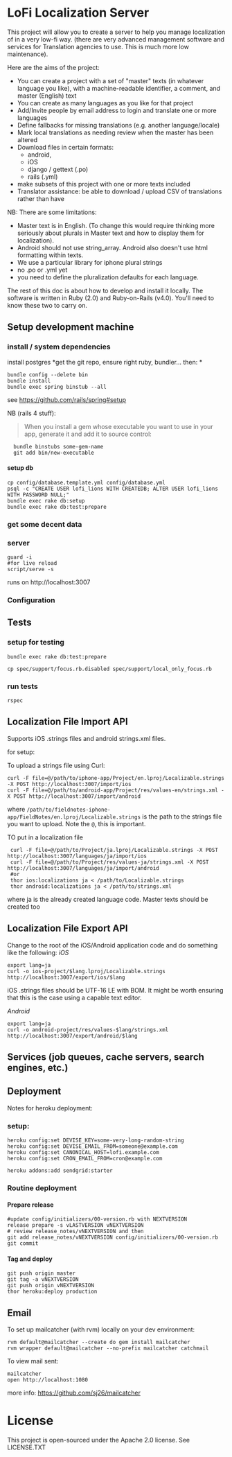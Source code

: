 # LoFi  Localization Server

This project will allow you to create a server to help you manage localization of in a very low-fi way. (there are very advanced management software and services for Translation agencies to use. This is much more low maintenance).

Here are the aims of the project:

* You can create a project with a set of "master" texts (in whatever language you like), with a machine-readable identifier, a comment, and master (English) text
* You can create as many languages as you like for that project
* Add/Invite people by email address to login and translate one or more languages
* Define fallbacks for missing translations (e.g. another language/locale)
* Mark local translations as needing review when the master has been altered
* Download files in certain formats:
    * android,
    * iOS
    * django / gettext (.po)
    * rails (.yml)
* make subsets of this project with one or more texts included
* Translator assistance: be able to download / upload CSV of translations rather than have

NB: There are some limitations:

* Master text is in English. (To change this would require thinking more seriously about plurals in Master text and how to display them for localization).
* Android should not use string_array. Android also doesn't use html formatting within texts.
* We use a particular library for iphone plural strings
* no .po or .yml yet
* you need to define the pluralization defaults for each language.

The rest of this doc is about how to develop and install it locally. The software is written in Ruby (2.0) and Ruby-on-Rails (v4.0). You'll need to know these two to carry on.

## Setup development machine

### install / system dependencies
install postgres
*get the git repo, ensure right ruby, bundler... then: *
```
bundle config --delete bin
bundle install
bundle exec spring binstub --all
```
see https://github.com/rails/spring#setup

NB (rails 4 stuff):
> When you install a gem whose executable you want to use in your app,
> generate it and add it to source control:
```
  bundle binstubs some-gem-name
  git add bin/new-executable
```

#### setup db
```
cp config/database.template.yml config/database.yml
psql -c "CREATE USER lofi_lions WITH CREATEDB; ALTER USER lofi_lions WITH PASSWORD NULL;"
bundle exec rake db:setup
bundle exec rake db:test:prepare
```

### get some decent data

### server

```
guard -i
#for live reload
script/serve -s
```
runs on http://localhost:3007

### Configuration


## Tests

### setup for testing
```
bundle exec rake db:test:prepare

cp spec/support/focus.rb.disabled spec/support/local_only_focus.rb
```

### run tests
```
rspec
```

## Localization File Import API

Supports iOS .strings files and android strings.xml files.

for setup:

To upload a strings file using Curl:

    curl -F file=@/path/to/iphone-app/Project/en.lproj/Localizable.strings -X POST http://localhost:3007/import/ios
    curl -F file=@/path/to/android-app/Project/res/values-en/strings.xml -X POST http://localhost:3007/import/android

where `/path/to/fieldnotes-iphone-app/FieldNotes/en.lproj/Localizable.strings` is the path to the strings file you want to upload.
Note the `@`, this is important.

TO put in a localization file

     curl -F file=@/path/to/Project/ja.lproj/Localizable.strings -X POST http://localhost:3007/languages/ja/import/ios
     curl -F file=@/path/to/Project/res/values-ja/strings.xml -X POST http://localhost:3007/languages/ja/import/android
     #or
     thor ios:localizations ja < /path/to/Localizable.strings
     thor android:localizations ja < /path/to/strings.xml


where ja is the already created language code. Master texts should be created too

## Localization File Export API

Change to the root of the iOS/Android application code and do something like the following:
*iOS*

    export lang=ja
    curl -o ios-project/$lang.lproj/Localizable.strings http://localhost:3007/export/ios/$lang

iOS .strings files should be UTF-16 LE with BOM. It might be worth ensuring that this is the case using a capable text editor.

*Android*

    export lang=ja
    curl -o android-project/res/values-$lang/strings.xml http://localhost:3007/export/android/$lang

## Services (job queues, cache servers, search engines, etc.)

## Deployment

Notes for heroku deployment:

### setup:

```
heroku config:set DEVISE_KEY=some-very-long-random-string
heroku config:set DEVISE_EMAIL_FROM=someone@example.com
heroku config:set CANONICAL_HOST=lofi.example.com
heroku config:set CRON_EMAIL_FROM=cron@example.com

heroku addons:add sendgrid:starter
```

### Routine deployment

#### Prepare release
```
#update config/initializers/00-version.rb with NEXTVERSION
release prepare -s vLASTVERSION vNEXTVERSION
# review release_notes/vNEXTVERSION and then
git add release_notes/vNEXTVERSION config/initializers/00-version.rb
git commit
```
#### Tag and deploy
```
git push origin master
git tag -a vNEXTVERSION
git push origin vNEXTVERSION
thor heroku:deploy production
```

## Email

To set up mailcatcher (with rvm) locally on your dev environment:

    rvm default@mailcatcher --create do gem install mailcatcher
    rvm wrapper default@mailcatcher --no-prefix mailcatcher catchmail

To view mail sent:

    mailcatcher
    open http://localhost:1080

more info: https://github.com/sj26/mailcatcher


# License

This project is open-sourced under the Apache 2.0 license. See LICENSE.TXT